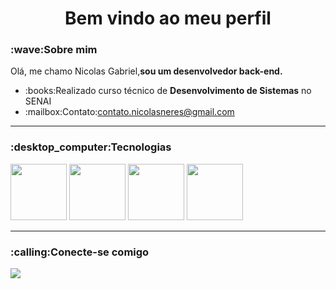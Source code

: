
<h1 align='center'> Bem vindo ao meu perfil </h1>

<h3>:wave:<b>Sobre mim</b></h3>
Olá, me chamo Nicolas Gabriel,<b>sou um desenvolvedor back-end.</b>
<ul>
<li>:books:Realizado curso técnico de <b>Desenvolvimento de Sistemas</b> no SENAI</l1>
<li>:mailbox:Contato:<A href="mailto:contato.nicolasneres@gmail.com">contato.nicolasneres@gmail.com</li></a>
</ul>
<hr>
<h3>:desktop_computer:<b>Tecnologias</b></h3>
<div>
<img src="https://cdn.jsdelivr.net/gh/devicons/devicon/icons/python/python-original-wordmark.svg"width="90" height="90" /> 
<img src="https://cdn.jsdelivr.net/gh/devicons/devicon/icons/microsoftsqlserver/microsoftsqlserver-plain-wordmark.svg"width="90" height="90" />
<img src="https://cdn.jsdelivr.net/gh/devicons/devicon/icons/mysql/mysql-original-wordmark.svg" width="90" height="90" />
<img src="https://cdn.jsdelivr.net/gh/devicons/devicon/icons/html5/html5-plain-wordmark.svg"  width='90' height='90' />

</div>
<hr>
<h3>:calling:Conecte-se comigo</h3>
<div>
<a href="https://www.linkedin.com/in/nicolas-gabriel-99383a1b7" target="_blank"><img src="https://img.shields.io/badge/-LinkedIn-%230077B5?style=for-the-badge&logo=linkedin&logoColor=white" target="_blank"></a>   
</div>  
